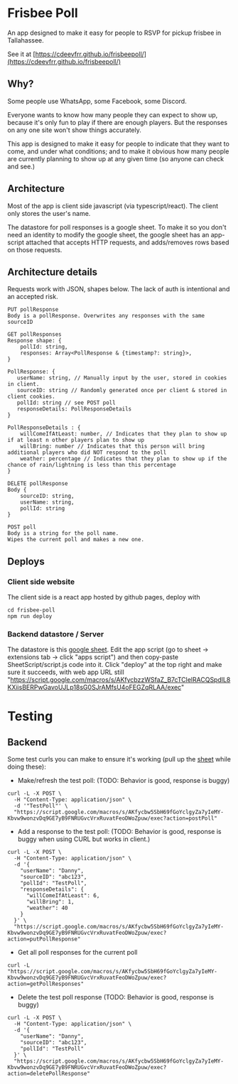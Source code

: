 # Frisbee Poll

An app designed to make it easy for people to RSVP for pickup frisbee in Tallahassee.

See it at [https://cdeevfrr.github.io/frisbeepoll/](https://cdeevfrr.github.io/frisbeepoll/)

## Why?

Some people use WhatsApp, some Facebook, some Discord.

Everyone wants to know how many people they can expect to show up, because it's only fun to play if there are enough players. But the responses on any one site won't show things accurately.

This app is designed to make it easy for people to indicate that they want to come, and under what conditions; and to make it obvious how many people are currently planning to show up at any given time (so anyone can check and see.)

## Architecture

Most of the app is client side javascript (via typescript/react). The client only stores the user's name.

The datastore for poll responses is a google sheet. To make it so you don't need an identity to modify the google sheet, the google sheet has an app-script attached that accepts HTTP requests, and adds/removes rows based on those requests. 

## Architecture details

Requests work with JSON, shapes below. The lack of auth is intentional and an accepted risk. 

```
PUT pollResponse
Body is a pollResponse. Overwrites any responses with the same sourceID

GET pollResponses
Response shape: {
    pollId: string,
    responses: Array<PollResponse & {timestamp?: string}>,
}

PollResponse: {
   userName: string, // Manually input by the user, stored in cookies in client.
   sourceID: string // Randomly generated once per client & stored in client cookies.
   pollId: string // see POST poll
   responseDetails: PollResponseDetails
}

PollResponseDetails : {
    willComeIfAtLeast: number, // Indicates that they plan to show up if at least n other players plan to show up
    willBring: number // Indicates that this person will bring additional players who did NOT respond to the poll
    weather: percentage // Indicates that they plan to show up if the chance of rain/lightning is less than this percentage
}

DELETE pollResponse
Body {
    sourceID: string,
    userName: string,
    pollId: string
}

POST poll
Body is a string for the poll name. 
Wipes the current poll and makes a new one.
```

## Deploys

### Client side website

The client side is a react app hosted by github pages, deploy with 
```
cd frisbee-poll
npm run deploy
```

### Backend datastore / Server

The datastore is this [google sheet](https://docs.google.com/spreadsheets/d/1C3eWxsOnYxwh7xr7I0vuOykd8_ONUQ6lZApSohTSJ84). Edit the app script (go to sheet -> extensions tab -> click "apps script") and then copy-paste SheetScript/script.js code into it. Click "deploy" at the top right and make sure it succeeds, with web app URL still "https://script.google.com/macros/s/AKfycbzzWSfaZ_B7cTClelRACQSpdlL8KXiisBERPwGavoUJLp18sG0SJrAMfsU4oFEGZqRLAA/exec"


# Testing

## Backend

Some test curls you can make to ensure it's working (pull up the [sheet](https://docs.google.com/spreadsheets/d/1C3eWxsOnYxwh7xr7I0vuOykd8_ONUQ6lZApSohTSJ84/) while doing these):

- Make/refresh the test poll: (TODO: Behavior is good, response is buggy)
```
curl -L -X POST \
  -H "Content-Type: application/json" \
  -d '"TestPoll"' \
  "https://script.google.com/macros/s/AKfycbw5SbH69fGoYclgyZa7yIeMY-Kbvw9wonzvDq9GE7yB9FNRUGvcVrxRuvatFeoDWoZpuw/exec?action=postPoll"
```

- Add a response to the test poll: (TODO: Behavior is good, response is buggy when using CURL but works in client.)

```
curl -L -X POST \
  -H "Content-Type: application/json" \
  -d '{
    "userName": "Danny",
    "sourceID": "abc123",
    "pollId": "TestPoll",
    "responseDetails": {
      "willComeIfAtLeast": 6,
      "willBring": 1,
      "weather": 40
    }
  }' \
  "https://script.google.com/macros/s/AKfycbw5SbH69fGoYclgyZa7yIeMY-Kbvw9wonzvDq9GE7yB9FNRUGvcVrxRuvatFeoDWoZpuw/exec?action=putPollResponse"
```

- Get all poll responses for the current poll
```
curl -L "https://script.google.com/macros/s/AKfycbw5SbH69fGoYclgyZa7yIeMY-Kbvw9wonzvDq9GE7yB9FNRUGvcVrxRuvatFeoDWoZpuw/exec?action=getPollResponses"
```

- Delete the test poll response (TODO: Behavior is good, response is buggy)
```
curl -L -X POST \
  -H "Content-Type: application/json" \
  -d '{
    "userName": "Danny",
    "sourceID": "abc123",
    "pollId": "TestPoll"
  }' \
  "https://script.google.com/macros/s/AKfycbw5SbH69fGoYclgyZa7yIeMY-Kbvw9wonzvDq9GE7yB9FNRUGvcVrxRuvatFeoDWoZpuw/exec?action=deletePollResponse"
```

